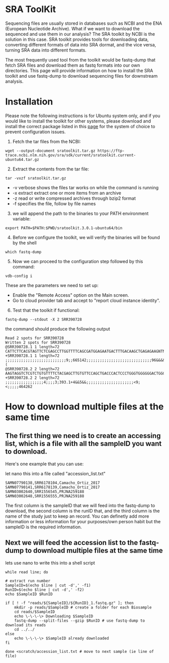 # SRA ToolKit
Sequencing files are usually stored in databases such as NCBI and the ENA (European Nucleotide Archive). What if we want to download the sequenced and use them in our analysis? The SRA toolkit by NCBI is the solution in this case. SRA toolkit provides tools for downloading data, converting different formats of data into SRA dormat, and the vice versa, turning SRA data into different formats. 

The most frequently used tool from the toolkit would be fastq-dump that fetch SRA files and download them as fastq formats into our own directories. This page will provide information on how to install the SRA toolkit and use fastq-dump to download sequencing files for downstream analysis. 

# Installation
Please note the following instructions is for Ubuntu system only, and if you would like to install the toolkit for other systems, please download and install the correct package listed in this [page](https://github.com/ncbi/sra-tools/wiki/02.-Installing-SRA-Toolkit) for the system of choice to prevent configuration issues. 

1. Fetch the tar files from the NCBI: 
```
wget --output-document sratoolkit.tar.gz https://ftp-trace.ncbi.nlm.nih.gov/sra/sdk/current/sratoolkit.current-ubuntu64.tar.gz
```

2. Extract the contents from the tar file:
```
tar -vxzf sratoolkit.tar.gz
```
- -v verbose shows the files tar works on while the command is running
- -x extract extract one or more items from an archive
- -z read or write compressed archives through bzip2 format
- -f specifies the file, follow by file names

3. we will append the path to the binaries to your PATH environment variable:
```
export PATH=$PATH:$PWD/sratoolkit.3.0.1-ubuntu64/bin
```

4. Before we configure the toolkit, we will verify the binaries will be found by the shell
```
which fastq-dump
```

5.  Now we can proceed to the configuration step followed by this command:
```
vdb-config i
```
These are the parameters we need to set up:
- Enable the "Remote Access" option on the Main screen.
- Go to cloud provider tab and accept to "report cloud instance identity".

6. Test that the toolkit if functional:
```
fastq-dump --stdout -X 2 SRR390728
```

the command should produce the following output
```
Read 2 spots for SRR390728
Written 2 spots for SRR390728
@SRR390728.1 1 length=72
CATTCTTCACGTAGTTCTCGAGCCTTGGTTTTCAGCGATGGAGAATGACTTTGACAAGCTGAGAGAAGNTNC
+SRR390728.1 1 length=72
;;;;;;;;;;;;;;;;;;;;;;;;;;;9;;665142;;;;;;;;;;;;;;;;;;;;;;;;;;;;;96&&&&(
@SRR390728.2 2 length=72
AAGTAGGTCTCGTCTGTGTTTTCTACGAGCTTGTGTTCCAGCTGACCCACTCCCTGGGTGGGGGGACTGGGT
+SRR390728.2 2 length=72
;;;;;;;;;;;;;;;;;4;;;;3;393.1+4&&5&&;;;;;;;;;;;;;;;;;;;;;<9;<;;;;;464262
```

# How to download multiple files at the same time
## The first thing we need is to create an accessing list, which is a file with all the sampleID you want to download. 
Here's one example that you can use: 

let nano this into a file called "accession_list.txt"
```
SAMN07790138,SRR6178104,Camacho_Ortiz_2017
SAMN07790141,SRR6178139,Camacho_Ortiz_2017
SAMN03002640,SRR1556545,PRJNA259188
SAMN03002648,SRR1556555,PRJNA259188
```
The first column is the sampleID that we will feed into the fastq-dump to download, the second column is the runID that, and the third column is the name of the study just to keep an record. You can definetly add more information or less information for your purposes/own person habit but the sampleID is the required information. 

## Next we will feed the accession list to the fastq-dump to download multiple files at the same time
lets use nano to write this into a shell script
```
while read line; do

# extract run number
SampleID=$(echo $line | cut -d',' -f1)
RunID=$(echo $line | cut -d',' -f2)
echo $SampleID $RunID

if [ ! -f "reads/${SampleID}/${RunID}_1.fastq.gz" ]; then
	mkdir -p reads/$SampleID # create a folder for each Biosample
	cd reads/$SampleID
	echo \-\-\-\> Downloading $SampleID
	fastq-dump --split-files --gzip $RunID # use fastq-dump to download its reads
	cd ../../
else
	echo \-\-\-\> $SampleID already downloaded
fi

done <scratch/accession_list.txt # move to next sample (ie line of file)
```
